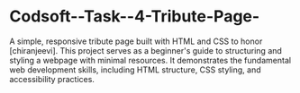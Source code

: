 # Codsoft--Task--4-Tribute-Page-
A simple, responsive tribute page built with HTML and CSS to honor [chiranjeevi]. This project serves as a beginner's guide to structuring and styling a webpage with minimal resources. It demonstrates the fundamental web development skills, including HTML structure, CSS styling, and accessibility practices.
